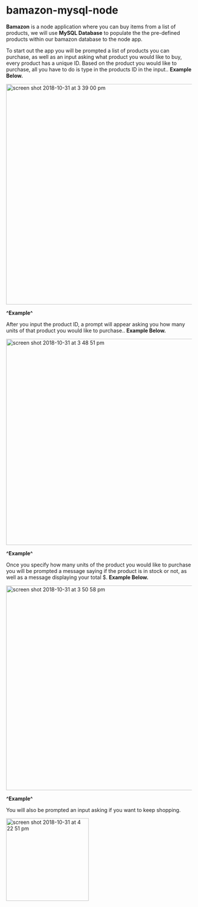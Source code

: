 # bamazon-mysql-node


**Bamazon** is a node application where you can buy items
from a list of products, we will use **MySQL Database** to populate 
the the pre-defined products within our bamazon database to the node app.


To start out the app you will be prompted a list
of products you can purchase, as well as an input asking 
what product you would like to buy, every product has a unique ID. 
Based on the product you would like to purchase, all you have to do
is type in the products ID in the input.. **Example Below.**

<img width="598" alt="screen shot 2018-10-31 at 3 39 00 pm" src="https://user-images.githubusercontent.com/40408849/47817232-29d1a880-dd23-11e8-8107-f021ddc31899.png">


**^Example^**


After you input the product ID, a prompt will
appear asking you how many units of that product
you would like to purchase.. **Example Below.**


<img width="559" alt="screen shot 2018-10-31 at 3 48 51 pm" src="https://user-images.githubusercontent.com/40408849/47817768-85e8fc80-dd24-11e8-9f69-074b2acf0ab9.png">



**^Example^**


Once you specify how many units of the product
you would like to purchase you will be prompted a
message saying if the product is in stock or not, 
 as well as a message displaying your total $. **Example Below.**
 
 <img width="555" alt="screen shot 2018-10-31 at 3 50 58 pm" src="https://user-images.githubusercontent.com/40408849/47818501-15db7600-dd26-11e8-8b0b-f93a73e3423f.png">
 
**^Example^** 


You will also be prompted an input asking if you want to keep shopping.


<img width="224" alt="screen shot 2018-10-31 at 4 22 51 pm" src="https://user-images.githubusercontent.com/40408849/47819723-5a1c4580-dd29-11e8-9d0e-9e1d0fd088ad.png">


